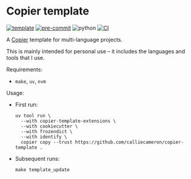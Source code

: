 # Copier template

[![template](https://img.shields.io/badge/template-calliecameron%2Fcopier--template-blue)](https://github.com/calliecameron/copier-template)
[![pre-commit](https://img.shields.io/badge/pre--commit-enabled-blue?logo=pre-commit)](https://github.com/pre-commit/pre-commit)
![python](https://img.shields.io/badge/python-3.12_%7C_3.13_%7C_3.14-blue)
[![CI](https://github.com/calliecameron/copier-template/actions/workflows/ci.yml/badge.svg)](https://github.com/calliecameron/copier-template/actions/workflows/ci.yml)

A [Copier](https://github.com/copier-org/copier) template for multi-language projects.

This is mainly intended for personal use – it includes the languages and tools that I use.

Requirements:

- `make`, `uv`, `nvm`

Usage:

- First run:

  ```shell
  uv tool run \
    --with copier-template-extensions \
    --with cookiecutter \
    --with frozendict \
    --with identify \
    copier copy --trust https://github.com/calliecameron/copier-template .
  ```

- Subsequent runs:

  ```shell
  make template_update
  ```

